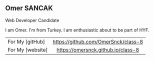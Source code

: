 ## Omer SANCAK


Web Developer Candidate


I am Omer. I'm from Turkey. I am enthusiastic about to be part of HYF. 



|   |   | 
| ------------- |:-------------:|
| For My [gitHub]  |  https://github.com/OmerSnck/class-8  | 
| For My [website]  |  https://omersnck.github.io/class-8 |
